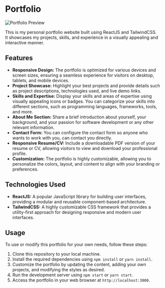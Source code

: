 # Portfolio

![Portfolio Preview](https://myportfolio-lime-nine.vercel.app/)

This is my personal portfolio website built using ReactJS and TailwindCSS. It showcases my projects, skills, and experience in a visually appealing and interactive manner.

## Features

- **Responsive Design:** The portfolio is optimized for various devices and screen sizes, ensuring a seamless experience for visitors on desktop, tablets, and mobile devices.
- **Project Showcase:** Highlight your best projects and provide details such as project descriptions, technologies used, and live demo links.
- **Skills and Expertise:** Display your skills and areas of expertise using visually appealing icons or badges. You can categorize your skills into different sections, such as programming languages, frameworks, tools, and more.
- **About Me Section:** Share a brief introduction about yourself, your background, and your passion for software development or any other relevant information.
- **Contact Form:** You can configure the contact form so anyone who wants to work with you, can contact you directly.
- **Responsive Resume/CV:** Include a downloadable PDF version of your resume or CV, allowing visitors to view and download your professional profile.
- **Customization:** The portfolio is highly customizable, allowing you to personalize the colors, layout, and content to align with your branding or preferences.

## Technologies Used

- **ReactJS:** A popular JavaScript library for building user interfaces, providing a modular and reusable component-based architecture.
- **TailwindCSS:** A highly customizable CSS framework that provides a utility-first approach for designing responsive and modern user interfaces.

## Usage

To use or modify this portfolio for your own needs, follow these steps:

1. Clone this repository to your local machine.
2. Install the required dependencies using `npm install` or `yarn install`.
3. Customize the portfolio by updating the content, adding your own projects, and modifying the styles as desired.
4. Run the development server using `npm start` or `yarn start`.
5. Access the portfolio in your web browser at `http://localhost:3000`.




